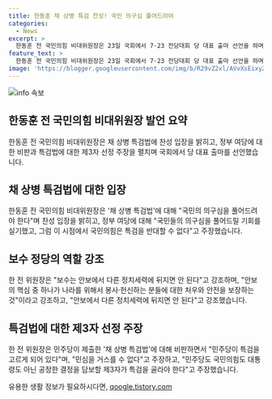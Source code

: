 ```yaml
---
title: 한동훈 채 상병 특검 찬성! 국민 의구심 풀어드려야
categories:
  - News
excerpt: >
  한동훈 전 국민의힘 비대위원장은 23일 국회에서 7·23 전당대회 당 대표 출마 선언을 하며 채 상병 특검법에 찬성 입장을 밝혔다. 그는 보수 정당은 안보에서 다른 정치세력에 뒤지면 안 된다며 특검을 반대할 수 없다고 강조했고, 민주당이 제안한 특검을 비판하며 국민의힘도 민주당도 대통령도 아닌 공정한 제3자가 특검을 골라야 한다고 주장했다.
feature_text: >
  한동훈 전 국민의힘 비대위원장은 23일 국회에서 7·23 전당대회 당 대표 출마 선언을 하며 채 상병 특검법에 찬성 입장을 밝혔다. 그는 보수 정당은 안보에서 다른 정치세력에 뒤지면 안 된다며 특검을 반대할 수 없다고 강조했고, 민주당이 제안한 특검을 비판하며 국민의힘도 민주당도 대통령도 아닌 공정한 제3자가 특검을 골라야 한다고 주장했다.
image: 'https://blogger.googleusercontent.com/img/b/R29vZ2xl/AVvXsEixyZcFfHzMRdzZMjFBmAUKJYCLCGyLL1o632UiGVXcaFdKo_bkvkuCioo0uUKlGfBVcT3P84aROyZIXSBEx3Aw5nCQ3pTgDom1WDC4m8eifvWiAmWEEVb4x6G_l8C0QH225ldMjyaFvpxGEBGNO37VmDTDMHGhJPq73UglMfDca1-0aw/s1600/blogspot.png'
---
```


<p><img src="https://blogger.googleusercontent.com/img/b/R29vZ2xl/AVvXsEixyZcFfHzMRdzZMjFBmAUKJYCLCGyLL1o632UiGVXcaFdKo_bkvkuCioo0uUKlGfBVcT3P84aROyZIXSBEx3Aw5nCQ3pTgDom1WDC4m8eifvWiAmWEEVb4x6G_l8C0QH225ldMjyaFvpxGEBGNO37VmDTDMHGhJPq73UglMfDca1-0aw/s1600/blogspot.png" alt="info 속보" /></p>

<h2 data-ke-size="size26">한동훈 전 국민의힘 비대위원장 발언 요약</h2>

<p data-ke-size="size16">한동훈 전 국민의힘 비대위원장은 채 상병 특검법에 찬성 입장을 밝히고, 정부 여당에 대한 비판과 특검법에 대한 제3자 선정 주장을 펼치며 국회에서 당 대표 출마를 선언했습니다.</p>

<h2 data-ke-size="size26">채 상병 특검법에 대한 입장</h2>

<p data-ke-size="size16">한동훈 전 국민의힘 비대위원장은 '채 상병 특검법'에 대해 "국민의 의구심을 풀어드려야 한다"며 찬성 입장을 밝히고, 정부 여당에 대해 "국민들의 의구심을 풀어드릴 기회를 실기했고, 그럼 이 시점에서 국민의힘은 특검을 반대할 수 없다"고 주장했습니다.</p>

<h2 data-ke-size="size26">보수 정당의 역할 강조</h2>

<p data-ke-size="size16">한 전 위원장은 "보수는 안보에서 다른 정치세력에 뒤지면 안 된다"고 강조하며, "안보의 핵심 중 하나가 나라를 위해서 봉사‧헌신하는 분들에 대한 처우와 안전을 보장하는 것"이라고 강조하고, "안보에서 다른 정치세력에 뒤지면 안 된다"고 강조했습니다.</p>

<h2 data-ke-size="size26">특검법에 대한 제3자 선정 주장</h2>

<p data-ke-size="size16">한 전 위원장은 민주당이 제출한 '채 상병 특검법'에 대해 비판하면서 "민주당이 특검을 고르게 되어 있다"며, "민심을 거스를 수 없다"고 주장하고, "민주당도 국민의힘도 대통령도 아닌 공정한 결정을 담보할 제3자가 특검을 골라야 한다"고 주장했습니다.</p>
유용한 생활 정보가 필요하시다면, <a href="https://qoogle.tistory.com" rel="dofollow">qoogle.tistory.com</a>


